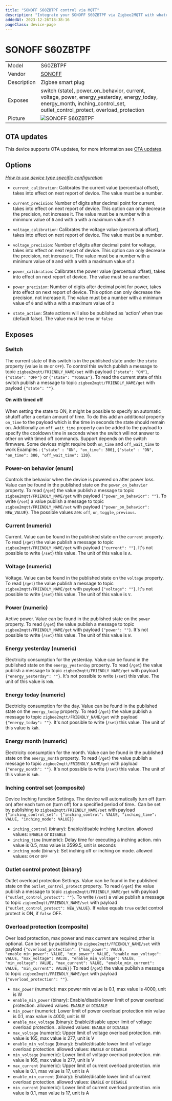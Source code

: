 ```yaml
---
title: "SONOFF S60ZBTPF control via MQTT"
description: "Integrate your SONOFF S60ZBTPF via Zigbee2MQTT with whatever smart home infrastructure you are using without the vendor's bridge or gateway."
addedAt: 2023-12-26T18:38:16
pageClass: device-page
---
```


<!-- !!!! -->
<!-- ATTENTION: This file is auto-generated through docgen! -->
<!-- You can only edit the "Notes"-Section between the two comment lines "Notes BEGIN" and "Notes END". -->
<!-- Do not use h1 or h2 heading within "## Notes"-Section. -->
<!-- !!!! -->

# SONOFF S60ZBTPF

|     |     |
|-----|-----|
| Model | S60ZBTPF  |
| Vendor  | [SONOFF](/supported-devices/#v=SONOFF)  |
| Description | Zigbee smart plug |
| Exposes | switch (state), power_on_behavior, current, voltage, power, energy_yesterday, energy_today, energy_month, inching_control_set, outlet_control_protect, overload_protection |
| Picture | ![SONOFF S60ZBTPF](https://www.zigbee2mqtt.io/images/devices/S60ZBTPF.png) |


<!-- Notes BEGIN: You can edit here. Add "## Notes" headline if not already present. -->


<!-- Notes END: Do not edit below this line -->


## OTA updates
This device supports OTA updates, for more information see [OTA updates](../guide/usage/ota_updates.md).


## Options
*[How to use device type specific configuration](../guide/configuration/devices-groups.md#specific-device-options)*

* `current_calibration`: Calibrates the current value (percentual offset), takes into effect on next report of device. The value must be a number.

* `current_precision`: Number of digits after decimal point for current, takes into effect on next report of device. This option can only decrease the precision, not increase it. The value must be a number with a minimum value of `0` and with a with a maximum value of `3`

* `voltage_calibration`: Calibrates the voltage value (percentual offset), takes into effect on next report of device. The value must be a number.

* `voltage_precision`: Number of digits after decimal point for voltage, takes into effect on next report of device. This option can only decrease the precision, not increase it. The value must be a number with a minimum value of `0` and with a with a maximum value of `3`

* `power_calibration`: Calibrates the power value (percentual offset), takes into effect on next report of device. The value must be a number.

* `power_precision`: Number of digits after decimal point for power, takes into effect on next report of device. This option can only decrease the precision, not increase it. The value must be a number with a minimum value of `0` and with a with a maximum value of `3`

* `state_action`: State actions will also be published as 'action' when true (default false). The value must be `true` or `false`


## Exposes

### Switch 
The current state of this switch is in the published state under the `state` property (value is `ON` or `OFF`).
To control this switch publish a message to topic `zigbee2mqtt/FRIENDLY_NAME/set` with payload `{"state": "ON"}`, `{"state": "OFF"}` or `{"state": "TOGGLE"}`.
To read the current state of this switch publish a message to topic `zigbee2mqtt/FRIENDLY_NAME/get` with payload `{"state": ""}`.

#### On with timed off
When setting the state to ON, it might be possible to specify an automatic shutoff after a certain amount of time. To do this add an additional property `on_time` to the payload which is the time in seconds the state should remain on.
Additionally an `off_wait_time` property can be added to the payload to specify the cooldown time in seconds when the switch will not answer to other on with timed off commands.
Support depends on the switch firmware. Some devices might require both `on_time` and `off_wait_time` to work
Examples : `{"state" : "ON", "on_time": 300}`, `{"state" : "ON", "on_time": 300, "off_wait_time": 120}`.

### Power-on behavior (enum)
Controls the behavior when the device is powered on after power loss.
Value can be found in the published state on the `power_on_behavior` property.
To read (`/get`) the value publish a message to topic `zigbee2mqtt/FRIENDLY_NAME/get` with payload `{"power_on_behavior": ""}`.
To write (`/set`) a value publish a message to topic `zigbee2mqtt/FRIENDLY_NAME/set` with payload `{"power_on_behavior": NEW_VALUE}`.
The possible values are: `off`, `on`, `toggle`, `previous`.

### Current (numeric)
Current.
Value can be found in the published state on the `current` property.
To read (`/get`) the value publish a message to topic `zigbee2mqtt/FRIENDLY_NAME/get` with payload `{"current": ""}`.
It's not possible to write (`/set`) this value.
The unit of this value is `A`.

### Voltage (numeric)
Voltage.
Value can be found in the published state on the `voltage` property.
To read (`/get`) the value publish a message to topic `zigbee2mqtt/FRIENDLY_NAME/get` with payload `{"voltage": ""}`.
It's not possible to write (`/set`) this value.
The unit of this value is `V`.

### Power (numeric)
Active power.
Value can be found in the published state on the `power` property.
To read (`/get`) the value publish a message to topic `zigbee2mqtt/FRIENDLY_NAME/get` with payload `{"power": ""}`.
It's not possible to write (`/set`) this value.
The unit of this value is `W`.

### Energy yesterday (numeric)
Electricity consumption for the yesterday.
Value can be found in the published state on the `energy_yesterday` property.
To read (`/get`) the value publish a message to topic `zigbee2mqtt/FRIENDLY_NAME/get` with payload `{"energy_yesterday": ""}`.
It's not possible to write (`/set`) this value.
The unit of this value is `kWh`.

### Energy today (numeric)
Electricity consumption for the day.
Value can be found in the published state on the `energy_today` property.
To read (`/get`) the value publish a message to topic `zigbee2mqtt/FRIENDLY_NAME/get` with payload `{"energy_today": ""}`.
It's not possible to write (`/set`) this value.
The unit of this value is `kWh`.

### Energy month (numeric)
Electricity consumption for the month.
Value can be found in the published state on the `energy_month` property.
To read (`/get`) the value publish a message to topic `zigbee2mqtt/FRIENDLY_NAME/get` with payload `{"energy_month": ""}`.
It's not possible to write (`/set`) this value.
The unit of this value is `kWh`.

### Inching control set (composite)
Device Inching function Settings. The device will automatically turn off (turn on) after each turn on (turn off) for a specified period of time..
Can be set by publishing to `zigbee2mqtt/FRIENDLY_NAME/set` with payload `{"inching_control_set": {"inching_control": VALUE, "inching_time": VALUE, "inching_mode": VALUE}}`
- `inching_control` (binary): Enable/disable inching function. allowed values: `ENABLE` or `DISABLE`
- `inching_time` (numeric): Delay time for executing a inching action. min value is 0.5, max value is 3599.5, unit is seconds
- `inching_mode` (binary): Set inching off or inching on mode. allowed values: `ON` or `OFF`

### Outlet control protect (binary)
Outlet overload protection Settings.
Value can be found in the published state on the `outlet_control_protect` property.
To read (`/get`) the value publish a message to topic `zigbee2mqtt/FRIENDLY_NAME/get` with payload `{"outlet_control_protect": ""}`.
To write (`/set`) a value publish a message to topic `zigbee2mqtt/FRIENDLY_NAME/set` with payload `{"outlet_control_protect": NEW_VALUE}`.
If value equals `true` outlet control protect is ON, if `false` OFF.

### Overload protection (composite)
Over load protection, max power and max current are required,other is optional.
Can be set by publishing to `zigbee2mqtt/FRIENDLY_NAME/set` with payload `{"overload_protection": {"max_power": VALUE, "enable_min_power": VALUE, "min_power": VALUE, "enable_max_voltage": VALUE, "max_voltage": VALUE, "enable_min_voltage": VALUE, "min_voltage": VALUE, "max_current": VALUE, "enable_min_current": VALUE, "min_current": VALUE}}`
To read (`/get`) the value publish a message to topic `zigbee2mqtt/FRIENDLY_NAME/get` with payload `{"overload_protection": ""}`.
- `max_power` (numeric): max power min value is 0.1, max value is 4000, unit is W
- `enable_min_power` (binary): Enable/disable lower limit of power overload protection. allowed values: `ENABLE` or `DISABLE`
- `min_power` (numeric): Lower limit of power overload protection min value is 0.1, max value is 4000, unit is W
- `enable_max_voltage` (binary): Enable/disable upper limit of voltage overload protection.. allowed values: `ENABLE` or `DISABLE`
- `max_voltage` (numeric): Upper limit of voltage overload protection. min value is 165, max value is 277, unit is V
- `enable_min_voltage` (binary): Enable/disable lower limit of voltage overload protection. allowed values: `ENABLE` or `DISABLE`
- `min_voltage` (numeric): Lower limit of voltage overload protection. min value is 165, max value is 277, unit is V
- `max_current` (numeric): Upper limit of current overload protection. min value is 0.1, max value is 17, unit is A
- `enable_min_current` (binary): Enable/disable lower limit of current overload protection. allowed values: `ENABLE` or `DISABLE`
- `min_current` (numeric): Lower limit of current overload protection. min value is 0.1, max value is 17, unit is A

